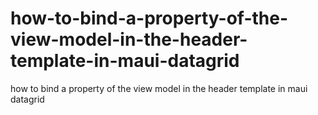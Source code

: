 # how-to-bind-a-property-of-the-view-model-in-the-header-template-in-maui-datagrid
how to bind a property of the view model in the header template in maui datagrid
